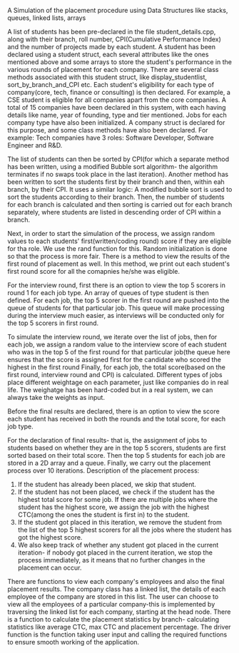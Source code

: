 A Simulation of the placement procedure using Data Structures like stacks, queues, linked lists, arrays

A list of students has been pre-declared in the file student_details.cpp, along with their branch, roll number, CPI(Cumulative Performance Index) and the number of projects made by each student.
A student has been declared using a student struct, each several attributes like the ones mentioned above and some arrays to store the student's performance in the various rounds of placement for each company.
There are several class methods associated with this student struct, like display_studentlist, sort_by_branch_and_CPI etc.
Each student's eligibility for each type of company(core, tech, finance or consulting) is then declared. For example, a CSE student is eligible for all companies apart from the core companies.
A total of 15 companies have been declared in this system, with each having details like name, year of founding, type and tier mentioned. Jobs for each company type have also been initialized.
A company struct is declared for this purpose, and some class methods have also been declared.
For example: Tech companies have 3 roles: Software Developer, Software Engineer and R&D. 

The list of students can then be sorted by CPI(for which a separate method has been written, using a modified Bubble sort algorithm- the algorithm terminates if no swaps took place in the last iteration).
Another method has been written to sort the students first by their branch and then, within eah branch, by their CPI. It uses a similar logic: A modified bubble sort is used to sort the students according to their branch.
Then, the number of students for each branch is calculated and then sorting is carried out for each branch separately, where students are listed in descending order of CPI within a branch.

Next, in order to start the simulation of the process, we assign random values to each students' first(written/coding round) score if they are eligible for tha role. 
We use the rand function for this. Random initialization is done so that the process is more fair. There is a method to view the results of the first round of placement as well. In this method, 
we print out each student's first round score for all the comapnies he/she was eligible.

For the interview round, first there is an option to view the top 5 scorers in round 1 for each job type. An array of queues of type student is then defined. For each job, the top 5 scorer in the first round are pushed into the queue of students for that particular job.
This queue will make processing during the interview much easier, as interviews will be conducted only for the top 5 scorers in first round.

To simulate the interview round, we iterate over the list of jobs, then for each job, we assign a random value to the interview score of each student who was in the top 5 of the first round for that particular job(the queue here ensures that the score is assigned first for the candidate who scored the highest in the first round
Finally, for each job, the total score(based on the first round, interview round and CPI) is calculated. Different types of jobs place different weightage on each parameter, just like companies do in real life.
The weighatge has been hard-coded but in a real system, we can always take the weights as input. 

Before the final results are declared, there is an option to view the score each student has received in both the rounds and the total score, for each job type.

For the declaration of final results- that is, the assignment of jobs to students based on whether they are in the top 5 scorers, students are first sorted based on their total score.
Then the top 5 students for each job are stored in a 2D array and a queue. Finally, we carry out the placement process over 10 iterations.
Description of the placement process:
1. If the student has already been placed, we skip that student.
2. If the student has not been placed, we check if the student has the highest total score for some job. If there are multiple jobs where the student has the highest score, we assign the job with the highest CTC(among the ones the student is first in)
   to the student.
3. If the student got placed in this iteration, we remove the student from the list of the top 5 highest scorers for all the jobs where the student has got the highest score.
4. We also keep track of whether any student got placed in the current iteration- if nobody got placed in the current iteration, we stop the process immediately, as it means that no further changes in the placement can occur.

There are functions to view each company's employees and also the final placement results.
The company class has a linked list, the details of each employee of the company are stored in this list. The user can choose to view all the employees of a particular company-this is implemented
by traversing the linked list for each company, starting at the head node.
There is a function to calculate the placement statistics by branch- calculating statistics like average CTC, max CTC and placement percentage.
The driver function is the function taking user input and calling the required functions to ensure smooth working of the application.
